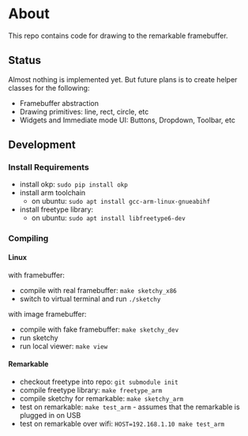 # About

This repo contains code for drawing to the remarkable framebuffer.


## Status

Almost nothing is implemented yet. But future plans is to create helper classes for the following:

* Framebuffer abstraction
* Drawing primitives: line, rect, circle, etc
* Widgets and Immediate mode UI: Buttons, Dropdown, Toolbar, etc

## Development

### Install Requirements

* install okp: `sudo pip install okp`
* install arm toolchain
  * on ubuntu: `sudo apt install gcc-arm-linux-gnueabihf`
* install freetype library:
  * on ubuntu: `sudo apt install libfreetype6-dev`

### Compiling

#### Linux

with framebuffer:

* compile with real framebuffer: `make sketchy_x86`
* switch to virtual terminal and run `./sketchy`

with image framebuffer:

* compile with fake framebuffer: `make sketchy_dev`
* run sketchy
* run local viewer: `make view`



#### Remarkable

* checkout freetype into repo: `git submodule init`
* compile freetype library: `make freetype_arm`
* compile sketchy for remarkable: `make sketchy_arm`
* test on remarkable: `make test_arm` - assumes that the remarkable is plugged in on USB
* test on remarkable over wifi: `HOST=192.168.1.10 make test_arm`

